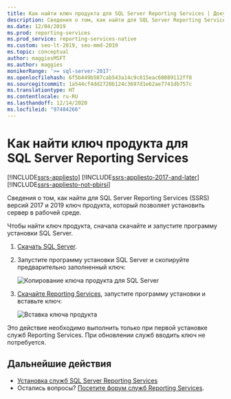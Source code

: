 ```yaml
---
title: Как найти ключ продукта для SQL Server Reporting Services | Документы Майкрософт
description: Сведения о том, как найти для SQL Server Reporting Services (SSRS) версий 2017 и 2019 ключ продукта, который позволяет установить сервер в рабочей среде.
ms.date: 12/04/2019
ms.prod: reporting-services
ms.prod_service: reporting-services-native
ms.custom: seo-lt-2019, seo-mmd-2019
ms.topic: conceptual
author: maggiesMSFT
ms.author: maggies
monikerRange: '>= sql-server-2017'
ms.openlocfilehash: 6f5b449b587cab543a14c9c815eac60889112ff8
ms.sourcegitcommit: 1a544cf4dd2720b124c3697d1e62ae7741db757c
ms.translationtype: HT
ms.contentlocale: ru-RU
ms.lasthandoff: 12/14/2020
ms.locfileid: "97484266"
---
```

# <a name="find-the-product-key-for-sql-server-reporting-services"></a>Как найти ключ продукта для SQL Server Reporting Services

[!INCLUDE[ssrs-appliesto](../../includes/ssrs-appliesto.md)] [!INCLUDE[ssrs-appliesto-2017-and-later](../../includes/ssrs-appliesto-2017-and-later.md)] [!INCLUDE[ssrs-appliesto-not-pbirsi](../../includes/ssrs-appliesto-not-pbirs.md)]

Сведения о том, как найти для SQL Server Reporting Services (SSRS) версий 2017 и 2019 ключ продукта, который позволяет установить сервер в рабочей среде.

Чтобы найти ключ продукта, сначала скачайте и запустите программу установки SQL Server.

1. [Скачать SQL Server](../../database-engine/install-windows/install-sql-server.md).
1. Запустите программу установки SQL Server и скопируйте предварительно заполненный ключ:

    ![Копирование ключа продукта для SQL Server](media/find-reporting-services-product-key-ssrs/ssrs-ss2017-copy-product-key.png)

1. [Скачайте Reporting Services](install-reporting-services.md), запустите программу установки и вставьте ключ:

     ![Вставка ключа продукта](media/find-reporting-services-product-key-ssrs/ssrs-ssrs2017-paste-product-key.png)

Это действие необходимо выполнить только при первой установке служб Reporting Services. При обновлении служб вводить ключ не потребуется.

## <a name="next-steps"></a>Дальнейшие действия

- [Установка служб SQL Server Reporting Services](install-reporting-services.md)
- Остались вопросы? [Посетите форум служб Reporting Services](https://go.microsoft.com/fwlink/?LinkId=620231).
